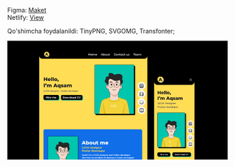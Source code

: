 
Figma: [Maket](https://www.figma.com/design/MX3arSfWQxcHBHXq1OL5Fy/Personal-Portfolio-%7C-Figma-Portfolio-%7C-Portfolio-(Community)?node-id=2-3&node-type=canvas&t=pQwaNHoCgOxGrwgu-0)\
Netlify: [View](https://adam-portfolio-site-bb.netlify.app/)

Qo'shimcha foydalanildi: TinyPNG, SVGOMG, Transfonter;




![adam-portfolio-site](https://github.com/bekzodxudaybergenow/adam-portfolio-site/blob/master/images/main/adam-portfolio-site.png)
